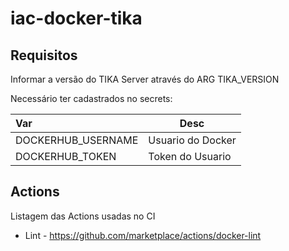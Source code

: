 # iac-docker-tika

Requisitos
----------
Informar a versão do TIKA Server através do ARG TIKA_VERSION 

Necessário ter cadastrados no secrets:


 | Var | Desc |
 |:----- |-----|
 | DOCKERHUB_USERNAME  | Usuario do Docker |
 | DOCKERHUB_TOKEN  | Token do Usuario |





Actions
-------

Listagem das Actions usadas no CI

- Lint - https://github.com/marketplace/actions/docker-lint
